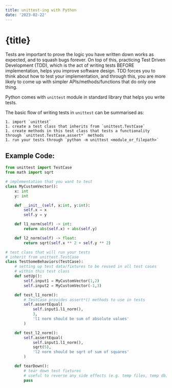 ```yaml
---
title: unittest-ing with Python
date: '2023-02-22'
---
```


# {title}

Tests are important to prove the logic you have written down works as expected,
and to squash bugs forever.
On top of this, practicing Test Driven Development (TDD), which is the act of writing tests
BEFORE implementation, helps you improve software design.
TDD forces you to think about how to test your implementation,
and through this, you are more likely to come up with
simpler APIs/methods/functions that do only one thing.

Python comes with `unittest` module in standard library that helps you write tests.

The basic flow of writing tests in `unittest` can be summarised as:

    1. import `unittest`
    1. create a test class that inherits from `unittest.TestCase`
    1. create methods in this test class that tests a functionality through `unittest.TestCase.assert*` methods
    1. run your tests through `python -m unittest <module_or_filepath>`

## Example Code:

```py
from unittest import TestCase
from math import sqrt

# implementation that you want to test
class MyCustomVector():
	x: int
	y: int

	def __init__(self, x:int, y:int):
		self.x = x
		self.y = y

	def l1_norm(self) -> int:
		return abs(self.x) + abs(self.y)

	def l2_norm(self) -> float:
		return sqrt(self.x ** 2 + self.y ** 2)

# test class that will run your tests
# inherit from unittest.TestCase
class TestSomeBehaviors(TestCase):
	# setting up test data/fixtures to be reused in all test cases
	# within this test class
	def setUp():
		self.input1 = MyCustomVector(1,2)
		self.input2 = MyCustomVector(-1,3)

	def test_l1_norm():
		# TestCase provides assert*() methods to use in tests
		self.assertEqual(
			self.input1.l1_norm(),
			3,
			'l1 norm should be sum of absolute values'
		)

	def test_l2_norm():
		self.assertEqual(
			self.input1.l1_norm(),
			sqrt(5),
			'l2 norm should be sqrt of sum of squares'
		)

	def tearDown():
		# tear down test fixtures
		# useful to reverse any side effects (e.g. temp files, temp db)
		pass
```

